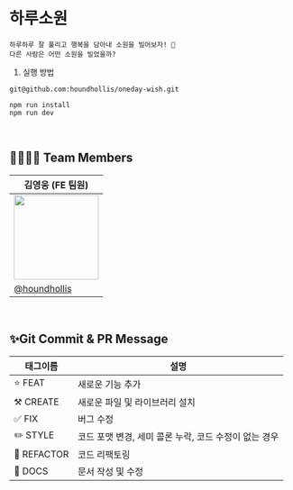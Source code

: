 # 하루소원

```
하루하루 잘 풀리고 행복을 담아내 소원을 빌어보자! 🙏
다른 사람은 어떤 소원을 빌었을까?
```

1. 실행 방법

```
git@github.com:houndhollis/oneday-wish.git

npm run install
npm run dev
```

<br/>

## 👨‍👩‍👧‍👦 Team Members

| 김영웅 (FE 팀원)                                                                                                                |
| ------------------------------------------------------------------------------------------------------------------------------- |
| <img src='https://user-images.githubusercontent.com/103996469/192595845-36d99b8c-ec46-41ff-98f7-aef452181093.png' width='150'/> |
| [@houndhollis](https://github.com/houndhollis)                                                                                  |

<br/>

## ✨Git Commit & PR Message

| 태그이름    | 설명                                                  |
| ----------- | ----------------------------------------------------- |
| ⭐️ FEAT    | 새로운 기능 추가                                      |
| ⚒️ CREATE   | 새로운 파일 및 라이브러리 설치                        |
| ✅ FIX      | 버그 수정                                             |
| ✏️ STYLE    | 코드 포맷 변경, 세미 콜론 누락, 코드 수정이 없는 경우 |
| 🎉 REFACTOR | 코드 리팩토링                                         |
| 📝 DOCS     | 문서 작성 및 수정                                     |
